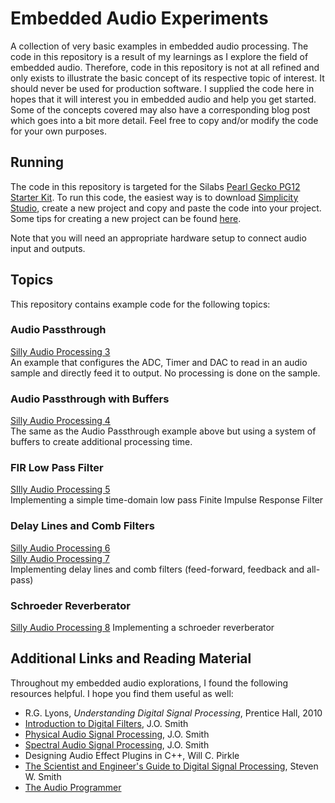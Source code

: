 # Embedded Audio Experiments

A collection of very basic examples in embedded audio processing.
The code in this repository is a result of my learnings as I explore the field of embedded audio.  Therefore, code in this repository is not at all refined and only exists to illustrate the basic concept of its respective topic of interest.  It should never be used for production software.  I supplied the code here in hopes that it will interest you in embedded audio and help you get started.  Some of the concepts covered may also have a corresponding blog post which goes into a bit more detail.  Feel free to copy and/or modify the code for your own purposes.
  
  
## Running

The code in this repository is targeted for the Silabs [Pearl Gecko PG12 Starter Kit](https://www.silabs.com/products/development-tools/mcu/32-bit/efm32-pearl-gecko-pg12-starter-kit).  To run this code, the easiest way is to download [Simplicity Studio](https://www.silabs.com/products/development-tools/software/simplicity-studio), create a new project and copy and paste the code into your project.  Some tips for creating a new project can be found [here](https://www.meoworkshop.org/silly-audio-processing-2/).  

Note that you will need an appropriate hardware setup to connect audio input and outputs.  
  
  
## Topics

This repository contains example code for the following topics:  
  
### Audio Passthrough  
[Silly Audio Processing 3](https://www.meoworkshop.org/silly-audio-processing-3/)  
An example that configures the ADC, Timer and DAC to read in an audio sample and directly feed it to output.  No processing is done on the sample.  
  
  
### Audio Passthrough with Buffers  
[Silly Audio Processing 4](https://www.meoworkshop.org/silly-audio-processing-4/)  
The same as the Audio Passthrough example above but using a system of buffers to create additional processing time.


### FIR Low Pass Filter
[SIlly Audio Processing 5](https://www.meoworkshop.org/silly-audio-processing-5/)  
Implementing a simple time-domain low pass Finite Impulse Response Filter


### Delay Lines and Comb Filters
[Silly Audio Processing 6](https://www.meoworkshop.org/silly-audio-processing-6/)  
[Silly Audio Processing 7](https://www.meoworkshop.org/silly-audio-processing-7/)  
Implementing delay lines and comb filters (feed-forward, feedback and all-pass)


### Schroeder Reverberator
[Silly Audio Processing 8](https://www.meoworkshop.org/silly-audio-processing-8/)
Implementing a schroeder reverberator  



## Additional Links and Reading Material

Throughout my embedded audio explorations, I found the following resources helpful.  I hope you find them useful as well:  

* R.G. Lyons, _Understanding Digital Signal Processing_, Prentice Hall, 2010
* [Introduction to Digital Filters](https://ccrma.stanford.edu/~jos/filters/), J.O. Smith 
* [Physical Audio Signal Processing](https://ccrma.stanford.edu/~jos/pasp/), J.O. Smith
* [Spectral Audio Signal Processing](https://ccrma.stanford.edu/~jos/sasp/), J.O. Smith
* Designing Audio Effect Plugins in C++, Will C. Pirkle
* [The Scientist and Engineer's Guide to Digital Signal Processing](http://dspguide.com), Steven W. Smith
* [The Audio Programmer](https://theaudioprogrammer.com)
